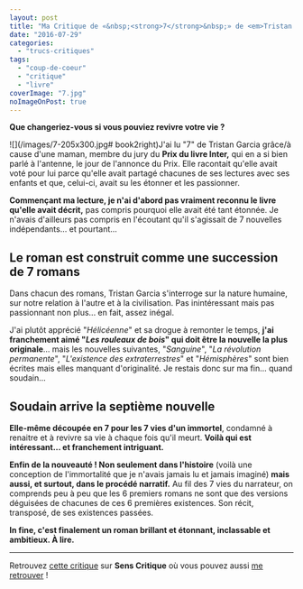 ```yaml
---
layout: post
title: "Ma Critique de «&nbsp;<strong>7</strong>&nbsp;» de <em>Tristan Garcia</em>"
date: "2016-07-29"
categories: 
  - "trucs-critiques"
tags: 
  - "coup-de-coeur"
  - "critique"
  - "livre"
coverImage: "7.jpg"
noImageOnPost: true
---
```


**Que changeriez-vous si vous pouviez revivre votre vie ?**

![](/images/7-205x300.jpg# book2right)J'ai lu "7" de Tristan Garcia grâce/à cause d'une maman, membre du jury du **Prix du livre Inter,** qui en a si bien parlé à l'antenne, le jour de l'annonce du Prix. Elle racontait qu'elle avait voté pour lui parce qu'elle avait partagé chacunes de ses lectures avec ses enfants et que, celui-ci, avait su les étonner et les passionner.

**Commençant ma lecture, je n'ai d'abord pas vraiment reconnu le livre qu'elle avait décrit,** pas compris pourquoi elle avait été tant étonnée. Je n'avais d'ailleurs pas compris en l'écoutant qu'il s'agissait de 7 nouvelles indépendants... et pourtant...

## Le roman est construit comme une succession de 7 romans

Dans chacun des romans, Tristan Garcia s'interroge sur la nature humaine, sur notre relation à l'autre et à la civilisation. Pas inintéressant mais pas passionnant non plus... en fait, assez inégal.

J'ai plutôt apprécié "_Hélicéenne_" et sa drogue à remonter le temps, **j'ai franchement aimé "_Les rouleaux de bois_" qui doit être la nouvelle la plus originale**... mais les nouvelles suivantes, "_Sanguine_", "_La révolution permanente_", "_L'existence des extraterrestres_" et "_Hémisphères_" sont bien écrites mais elles manquant d'originalité. Je restais donc sur ma fin... quand soudain...

## Soudain arrive la septième nouvelle

**Elle-même découpée en 7 pour les 7 vies d'un immortel**, condamné à renaitre et à revivre sa vie à chaque fois qu'il meurt. **Voilà qui est intéressant... et franchement intriguant.**

**Enfin de la nouveauté ! Non seulement dans l'histoire** (voilà une conception de l'immortalité que je n'avais jamais lu et jamais imaginé) **mais aussi, et surtout, dans le procédé narratif.** Au fil des 7 vies du narrateur, on comprends peu à peu que les 6 premiers romans ne sont que des versions déguisées de chacunes de ces 6 premières existences. Son récit, transposé, de ses existences passées.

**In fine, c'est finalement un roman brillant et étonnant, inclassable et ambitieux. À lire.**

* * *

Retrouvez [cette critique](http://www.senscritique.com/livre/7/critique/100359842) sur **Sens Critique** où vous pouvez aussi [me retrouver](http://www.senscritique.com/Arnaud_Malon) !
